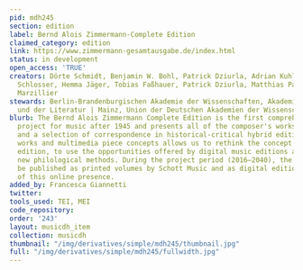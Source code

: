 ```yaml
---
pid: mdh245
section: edition
label: Bernd Alois Zimmermann-Complete Edition
claimed_category: edition
link: https://www.zimmermann-gesamtausgabe.de/index.html
status: in development
open_access: 'TRUE'
creators: Dörte Schmidt, Benjamin W. Bohl, Patrick Dziurla, Adrian Kuhl, Katharina
  Schlosser, Hemma Jäger, Tobias Faßhauer, Patrick Dziurla, Matthias Pasdzierny, Felix
  Marzillier
stewards: Berlin-Brandenburgischen Akademie der Wissenschaften, Akademie der Wissenschaften
  und der Literatur | Mainz, Union der Deutschen Akademien der Wissenschaften
blurb: The Bernd Alois Zimmermann Complete Edition is the first comprehensive edition
  project for music after 1945 and presents all of the composer's works, writings
  and a selection of correspondence in historical-critical hybrid editions. Interweaving
  works and multimedia piece concepts allows us to rethink the concept of the complete
  edition, to use the opportunities offered by digital music editions and to develop
  new philological methods. During the project period (2016–2040), the editions will
  be published as printed volumes by Schott Music and as digital editions as part
  of this online presence.
added_by: Francesca Giannetti
twitter:
tools_used: TEI, MEI
code_repository:
order: '243'
layout: musicdh_item
collection: musicdh
thumbnail: "/img/derivatives/simple/mdh245/thumbnail.jpg"
full: "/img/derivatives/simple/mdh245/fullwidth.jpg"
---
```

